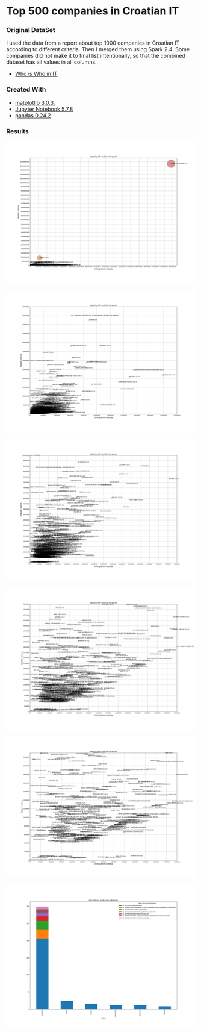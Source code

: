 
Top 500 companies in Croatian IT 
===================================================




### Original DataSet

I used the data from a report about top 1000 companies in Croatian IT according to different criteria.
Then I merged them using Spark 2.4.
Some companies did not make it to final list intentionally, so that the combined dataset has all values in all columns.

* [Who is Who in IT](https://whoiswhoinit.com/novosti/29-najboljih-1000-hrvatskih-visoko-tehnoloskih-tvrtki-po-kriteriju-kapitala-i-rezervi)


### Created With

* [matplotlib 3.0.3.](https://matplotlib.org/3.0.3/index.html)
* [Jupyter Notebook 5.7.8](https://jupyter.org/)
* [pandas 0.24.2](https://pandas.pydata.org/)

### Results

![1.Capital, Profit and Company Size - Matko Sorić](https://raw.githubusercontent.com/matkosoric/Data-Visualizations/master/matplotlib/Top500/1.CapitalProfitAndCompanySize.png?raw=true "1.Capital, Profit and Company Size - Matko Sorić")

![2.CapitalProfitAndCompanySize - Matko Sorić](https://raw.githubusercontent.com/matkosoric/Data-Visualizations/master/matplotlib/Top500/2.CapitalProfitAndCompanySize.png?raw=true "2.Capital, Profit and Company Size - Matko Sorić")

![3.CapitalProfitAndCompanySize - Matko Sorić](https://raw.githubusercontent.com/matkosoric/Data-Visualizations/master/matplotlib/Top500/3.CapitalProfitAndCompanySize.png?raw=true "3.Capital, Profit and Company Size - Matko Sorić")

![4.CapitalProfitAndCompanySize - Matko Sorić](https://raw.githubusercontent.com/matkosoric/Data-Visualizations/master/matplotlib/Top500/4.CapitalProfitAndCompanySize.png?raw=true "4.Capital, Profit and Company Size - Matko Sorić")

![5.CapitalProfitAndCompanySize - Matko Sorić](https://raw.githubusercontent.com/matkosoric/Data-Visualizations/master/matplotlib/Top500/5.CapitalProfitAndCompanySize.png?raw=true "5.Capital, Profit and Company Size - Matko Sorić")

![6.Number of Companies by Size - Matko Sorić](https://raw.githubusercontent.com/matkosoric/Data-Visualizations/master/matplotlib/Top500/NumberOfCompaniesByCity.png?raw=true "6.Number of Companies by Size - Matko Sorić")

